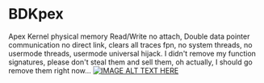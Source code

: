 # BDKpex
Apex Kernel physical memory Read/Write no attach, Double data pointer communication no direct link, clears all traces fpn, no system threads, no usermode threads, usermode universal hijack.
I didn't remove my function signatures, please don't steal them and sell them, oh actually, I should go remove them right now...
[![IMAGE ALT TEXT HERE](https://img.youtube.com/vi/fQQOC9evsuE/0.jpg)](https://www.youtube.com/watch?v=fQQOC9evsuE)

